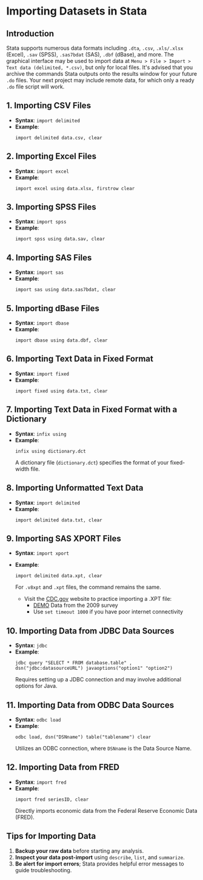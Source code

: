 ﻿
# Importing Datasets in Stata

## Introduction

Stata supports numerous data formats including `.dta`, `.csv`, `.xls/.xlsx` (Excel), `.sav` (SPSS), `.sas7bdat` (SAS), `.dbf` (dBase), and more. The graphical interface may be used to import data at `Menu > File > Import > Text data (delimited, *.csv)`, but only for local files. It's advised that you archive the commands Stata outputs onto the results window for your future `.do` files. Your next project may include remote data, for which only a ready `.do` file script will work.


## 1. Importing CSV Files

- **Syntax**: `import delimited`
- **Example**: 
  ```
  import delimited data.csv, clear
  ```

## 2. Importing Excel Files

- **Syntax**: `import excel`
- **Example**:
  ```
  import excel using data.xlsx, firstrow clear
  ```

## 3. Importing SPSS Files

- **Syntax**: `import spss`
- **Example**:
  ```
  import spss using data.sav, clear
  ```

## 4. Importing SAS Files

- **Syntax**: `import sas`
- **Example**:
  ```
  import sas using data.sas7bdat, clear
  ```

## 5. Importing dBase Files

- **Syntax**: `import dbase`
- **Example**:
  ```
  import dbase using data.dbf, clear
  ```

## 6. Importing Text Data in Fixed Format

- **Syntax**: `import fixed`
- **Example**:
  ```
  import fixed using data.txt, clear
  ```

## 7. Importing Text Data in Fixed Format with a Dictionary

- **Syntax**: `infix using`
- **Example**:
  ```
  infix using dictionary.dct
  ```
  A dictionary file (`dictionary.dct`) specifies the format of your fixed-width file.

## 8. Importing Unformatted Text Data

- **Syntax**: `import delimited`
- **Example**:
  ```
  import delimited data.txt, clear
  ```

## 9. Importing SAS XPORT Files

- **Syntax**: `import xport`
- **Example**:
  ```
  import delimited data.xpt, clear
  ```
  For `.v8xpt` and `.xpt` files, the command remains the same.

   - Visit the [CDC.gov](https://wwwn.cdc.gov/nchs/nhanes/search/datapage.aspx?Component=Demographics&CycleBeginYear=1999) website to practice importing a .XPT file:
      - [DEMO](https://wwwn.cdc.gov/Nchs/Nhanes/1999-2000/DEMO.XPT) Data from the 2009 survey
      - Use `set timeout 1000` if you have poor internet connectivity

## 10. Importing Data from JDBC Data Sources

- **Syntax**: `jdbc`
- **Example**:
  ```
  jdbc query "SELECT * FROM database.table" , dsn("jdbc:datasourceURL") javaoptions("option1" "option2")
  ```
  Requires setting up a JDBC connection and may involve additional options for Java.

## 11. Importing Data from ODBC Data Sources

- **Syntax**: `odbc load`
- **Example**:
  ```
  odbc load, dsn("DSNname") table("tablename") clear
  ```
  Utilizes an ODBC connection, where `DSNname` is the Data Source Name.

## 12. Importing Data from FRED

- **Syntax**: `import fred`
- **Example**:
  ```
  import fred seriesID, clear
  ```
  Directly imports economic data from the Federal Reserve Economic Data (FRED).

## Tips for Importing Data

1. **Backup your raw data** before starting any analysis.
2. **Inspect your data post-import** using `describe`, `list`, and `summarize`.
3. **Be alert for import errors**; Stata provides helpful error messages to guide troubleshooting.

